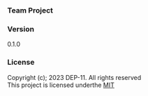 ### Team Project

### Version
0.1.0

### License
Copyright (c); 2023 DEP-11. All rights reserved<br>
This project is licensed underthe [MIT](License.txt)
